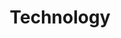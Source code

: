 ---
layout: layouts/taxonomy.njk
title: Technology
description: Posts from category Technology
pagination:
  data: readyPosts.category.technology
  size: 10
permalink: "category/technology{% if pagination.pageNumber > 0 %}/{{ pagination.pageNumber | plus: 1 }}{% endif %}/"
taxonomy: Category
---